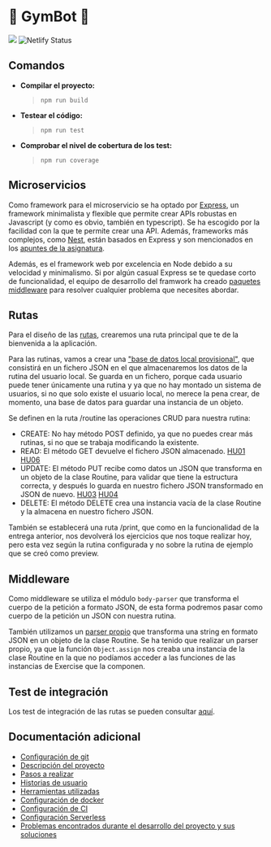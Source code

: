 # :muscle: GymBot :muscle:

![](https://travis-ci.com/torchu/GymBot.svg?branch=master)
![Netlify Status](https://api.netlify.com/api/v1/badges/50a95e48-efd0-46b7-a053-dd6869f195cf/deploy-status)

## Comandos

- **Compilar el proyecto:**
  > `npm run build`
- **Testear el código:**
  > `npm run test`
- **Comprobar el nivel de cobertura de los test:**
  > `npm run coverage`

## Microservicios

Como framework para el microservicio se ha optado por [Express](https://expressjs.com/), un framework minimalista y flexible que permite crear APIs robustas en Javascript (y como es obvio, también en typescript). Se ha escogido por la facilidad con la que te permite crear una API. Además, frameworks más complejos, como [Nest](https://nestjs.com/), están basados en Express y son mencionados en los [apuntes de la asignatura](https://jj.github.io/IV/documentos/proyecto/6.Microservicio).

Además, es el framework web por excelencia en Node debido a su velocidad y minimalismo. Si por algún casual Express se te quedase corto de funcionalidad, el equipo de desarrollo del framwork ha creado [paquetes middleware](https://expressjs.com/en/resources/middleware.html) para resolver cualquier problema que necesites abordar.

## Rutas

Para el diseño de las [rutas](src/app.ts), crearemos una ruta principal que te de la bienvenida a la aplicación.

Para las rutinas, vamos a crear una ["base de datos local provisional"](db/routine.json), que consistirá en un fichero JSON en el que almacenaremos los datos de la rutina del usuario local. Se guarda en un fichero, porque cada usuario puede tener únicamente una rutina y ya que no hay montado un sistema de usuarios, si no que solo existe el usuario local, no merece la pena crear, de momento, una base de datos para guardar una instancia de un objeto.

Se definen en la ruta /routine las operaciones CRUD para nuestra rutina:

- CREATE: No hay método POST definido, ya que no puedes crear más rutinas, si no que se trabaja modificando la existente.
- READ: El método GET devuelve el fichero JSON almacenado. [HU01](https://github.com/Torchu/GymBot/issues/2) [HU06](https://github.com/torchu/GymBot/issues/30)
- UPDATE: El método PUT recibe como datos un JSON que transforma en un objeto de la clase Routine, para validar que tiene la estructura correcta, y después lo guarda en nuestro fichero JSON transformado en JSON de nuevo. [HU03](https://github.com/torchu/GymBot/issues/23) [HU04](https://github.com/torchu/GymBot/issues/26)
- DELETE: El método DELETE crea una instancia vacía de la clase Routine y la almacena en nuestro fichero JSON.

También se establecerá una ruta /print, que como en la funcionalidad de la entrega anterior, nos devolverá los ejercicios que nos toque realizar hoy, pero esta vez según la rutina configurada y no sobre la rutina de ejemplo que se creó como preview.

## Middleware

Como middleware se utiliza el módulo `body-parser` que transforma el cuerpo de la petición a formato JSON, de esta forma podremos pasar como cuerpo de la petición un JSON con nuestra rutina.

También utilizamos un [parser propio](src/middleware/routine.parser.ts) que transforma una string en formato JSON en un objeto de la clase Routine. Se ha tenido que realizar un parser propio, ya que la función `Object.assign` nos creaba una instancia de la clase Routine en la que no podíamos acceder a las funciones de las instancias de Exercise que la componen.

## Test de integración

Los test de integración de las rutas se pueden consultar [aquí](src/__tests__/app.test.ts).

## Documentación adicional

- [Configuración de git](docs/git-config.md)
- [Descripción del proyecto](docs/descripcion.md)
- [Pasos a realizar](docs/pasos.md)
- [Historias de usuario](docs/hu.md)
- [Herramientas utilizadas](docs/herramientas.md)
- [Configuración de docker](docs/docker.md)
- [Configuración de CI](docs/ci.md)
- [Configuración Serverless](docs/serverless.md)
- [Problemas encontrados durante el desarrollo del proyecto y sus soluciones](docs/errors.md)
